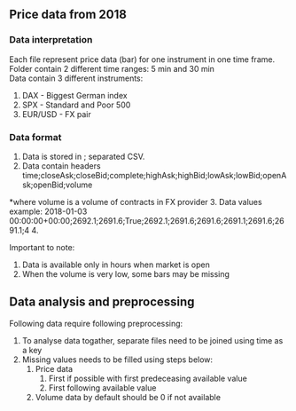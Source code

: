 ## Price data from 2018 <br>
### Data interpretation
Each file represent price data (bar) for one instrument in one time frame.
Folder contain 2 different time ranges: 5 min and 30 min<br>
Data contain 3 different instruments: 
1. DAX - Biggest German index 
2. SPX - Standard and Poor 500
3. EUR/USD - FX pair

### Data format
1. Data is stored in ; separated CSV.
2. Data contain headers
time;closeAsk;closeBid;complete;highAsk;highBid;lowAsk;lowBid;openAsk;openBid;volume

*where volume is a volume of contracts in FX provider
3. Data values example:
2018-01-03 00:00:00+00:00;2692.1;2691.6;True;2692.1;2691.6;2691.6;2691.1;2691.6;2691.1;4
4. 

Important to note:
1. Data is available only in hours when market is open
2. When the volume is very low, some bars may be missing

## Data analysis and preprocessing
Following data require following preprocessing:
1. To analyse data togather, separate files need to be joined using time as a key
2. Missing values needs to be filled using steps below:
   1. Price data
      1. First if possible with first predeceasing available value
      2. First following available value
   2. Volume data by default should be 0 if not available
